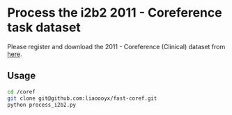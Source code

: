 # Process the i2b2 2011 - Coreference task dataset

Please register and download the 2011 - Coreference (Clinical) dataset from [here](https://portal.dbmi.hms.harvard.edu/projects/n2c2-nlp/).

## Usage

```bash
cd /coref
git clone git@github.com:liaoooyx/fast-coref.git
python process_i2b2.py
```
